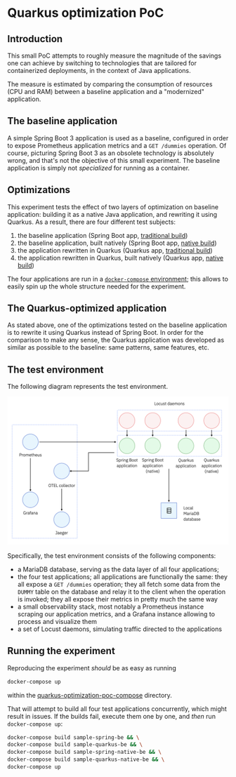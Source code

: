 # Quarkus optimization PoC

## Introduction

This small PoC attempts to roughly measure the magnitude of the savings one can achieve by switching to technologies
that are tailored for containerized deployments, in the context of Java applications.

The measure is estimated by comparing the consumption of resources (CPU and RAM) between a baseline application and a "modernized" application.

## The baseline application

A simple Spring Boot 3 application is used as a baseline, configured in order to expose Prometheus application metrics and a `GET /dummies` operation.
Of course, picturing Spring Boot 3 as an obsolete technology is absolutely wrong, and that's not the objective of this small experiment.
The baseline application is simply not _specialized_ for running as a container.

## Optimizations

This experiment tests the effect of two layers of optimization on baseline application: building it as a native Java application, and rewriting it using Quarkus.
As a result, there are four different test subjects:

1. the baseline application (Spring Boot app, [traditional build](./sample-spring-boot-be/src/main/docker/Dockerfile.jvm))
2. the baseline application, built natively (Spring Boot app, [native build](./sample-spring-boot-be/src/main/docker/Dockerfile.native))
3. the application rewritten in Quarkus (Quarkus app, [traditional build](./sample-quarkus-be/src/main/docker/Dockerfile.jvm))
4. the application rewritten in Quarkus, built natively (Quarkus app, [native build](./sample-quarkus-be/src/main/docker/Dockerfile.native))

The four applications are run in a [`docker-compose` environment](./quarkus-optimization-poc-compose/docker-compose.yaml);
this allows to easily spin up the whole structure needed for the experiment.

## The Quarkus-optimized application

As stated above, one of the optimizations tested on the baseline application is to rewrite it using Quarkus instead of Spring Boot.
In order for the comparison to make any sense, the Quarkus application was developed as similar as possible to the baseline: same patterns, same features, etc.

## The test environment

The following diagram represents the test environment.

![Test environment](docs/img/test-environment.png)

Specifically, the test environment consists of the following components:

- a MariaDB database, serving as the data layer of all four applications;
- the four test applications; all applications are functionally the same: they all expose a `GET /dummies` operation; they all fetch some data from the `DUMMY` table on the database and relay it to the client when the operation is invoked; they all expose their metrics in pretty much the same way
- a small observability stack, most notably a Prometheus instance scraping our application metrics, and a Grafana instance allowing to process and visualize them
- a set of Locust daemons, simulating traffic directed to the applications

## Running the experiment

Reproducing the experiment _should_ be as easy as running

```bash
docker-compose up
```

within the [quarkus-optimization-poc-compose](./quarkus-optimization-poc-compose) directory.

That will attempt to build all four test applications concurrently, which might result in issues. If the builds fail,
execute them one by one, and _then_ run `docker-compose up`:

```bash
docker-compose build sample-spring-be && \
docker-compose build sample-quarkus-be && \
docker-compose build sample-spring-native-be && \
docker-compose build sample-quarkus-native-be && \
docker-compose up
```